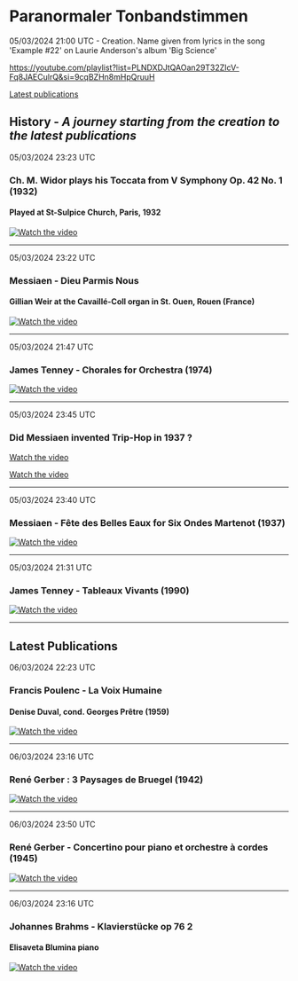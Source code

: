 #  Paranormaler Tonbandstimmen

05/03/2024 21:00 UTC - Creation. Name given from lyrics in the song 'Example #22' on Laurie Anderson's album 'Big Science'

https://youtube.com/playlist?list=PLNDXDJtQAOan29T32ZIcV-Fq8JAECulrQ&si=9cqBZHn8mHpQruuH


[Latest publications](#-latest-publications)


## History - *A journey starting from the creation to the latest publications*


05/03/2024 23:23 UTC 
### Ch. M. Widor plays his Toccata from V Symphony Op. 42 No. 1 (1932)
#### Played at St-Sulpice Church, Paris, 1932
[![Watch the video](https://img.youtube.com/vi/J8vz1D_L_OE/0.jpg)](https://www.youtube.com/watch?v=J8vz1D_L_OE)

<hr/>


05/03/2024 23:22 UTC 
### Messiaen - Dieu Parmis Nous
#### Gillian Weir at the Cavaillé-Coll organ in St. Ouen, Rouen (France)

[![Watch the video](https://img.youtube.com/vi/1wZnq7S3LPg/0.jpg)](https://www.youtube.com/watch?v=1wZnq7S3LPg)


<hr/>

05/03/2024 21:47 UTC 
### James Tenney - Chorales for Orchestra (1974)
[![Watch the video](https://img.youtube.com/vi/a8-qQnwgaO8/maxresdefault.jpg)](https://youtu.be/a8-qQnwgaO8?si=Nl1xa1sLTA4yu4nQ)
<hr/>

05/03/2024 23:45 UTC 
### Did Messiaen invented Trip-Hop in 1937 ?
[Watch the video](https://youtu.be/ooLBuCmV3Vw?si=TVGzjwX64KqszO_r&t=1032)

[Watch the video](https://youtu.be/ooLBuCmV3Vw?si=WLwqNK9MYJzJIhrb&t=440)

<hr/>

05/03/2024 23:40 UTC 
### Messiaen - Fête des Belles Eaux for Six Ondes Martenot (1937)
[![Watch the video](https://img.youtube.com/vi/ooLBuCmV3Vw/0.jpg)](https://www.youtube.com/watch?v=ooLBuCmV3Vw)

<hr/>



05/03/2024 21:31 UTC 

### James Tenney - Tableaux Vivants (1990)
[![Watch the video](https://img.youtube.com/vi/G6OvGAXBtJU/maxresdefault.jpg)](https://youtu.be/G6OvGAXBtJU?si=CI9TAxjye2qTVBzK)

<hr/>

## <a id="my-header"> Latest Publications

06/03/2024 22:23 UTC 
### Francis Poulenc - La Voix Humaine 
#### Denise Duval, cond. Georges Prêtre (1959)
[![Watch the video](https://img.youtube.com/vi/nJepq2yAnpE/0.jpg)](https://www.youtube.com/watch?v=nJepq2yAnpE)

<hr/>

06/03/2024 23:16 UTC 
### René Gerber : 3 Paysages de Bruegel (1942)
[![Watch the video](https://img.youtube.com/vi/zarGjtydLbM/maxresdefault.jpg)](https://youtu.be/zarGjtydLbM?si=nRxL2hn87REGv7x-)

<hr/>

06/03/2024 23:50 UTC
### René Gerber - Concertino pour piano et orchestre à cordes (1945)
[![Watch the video](https://img.youtube.com/vi/aV5COkw1JeA/0.jpg)](https://www.youtube.com/watch?v=aV5COkw1JeA)


<hr/>

06/03/2024 23:16 UTC 
### Johannes Brahms - Klavierstücke op 76 2
#### Elisaveta Blumina piano
[![Watch the video](https://img.youtube.com/vi/CmVpgTUrJSA/maxresdefault.jpg)](https://youtu.be/CmVpgTUrJSA?si=7RMhmBFl-QR7Tb0v)

